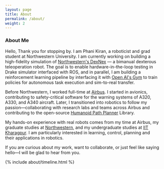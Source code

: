 ```yaml
---
layout: page
title: About
permalink: /about/
weight: 2
---
```


### About Me

Hello, Thank you for stopping by. I am Phani Kiran, a roboticist and grad student at Northwestern University. I am currently working on building a high-fidelity simulation of [Northwestern's DexNex](https://youtu.be/OH_BT9byn6I?si=6C8KaZV6tEBhxpcy) — a bimanual dexterous teleoperation robot. The goal is to enable hardware-in-the-loop testing in Drake simulator interfaced with ROS, and in parallel, I am building a reinforcement learning pipeline by interfacing it with [Open AI's Gym](https://github.com/openai/gym) to train policies for autonomous task execution and sim-to-real transfer.

Before Northwestern, I worked full-time at [Airbus](https://www.airbus.com/en). I started in avionics, contributing to safety-critical software for the warning systems of A320, A330, and A340 aircraft. Later, I transitioned into robotics to follow my passion—collaborating with research labs and teams across Airbus and contributing to the open-source [Humanoid Path Planner](https://humanoid-path-planner.github.io/hpp-doc/) Library.

My hands-on experience with real robots comes from my time at Airbus, my graduate studies at [Northwestern](https://www.northwestern.edu/), and my undergraduate studies at [IIT Kharagpur](https://www.iitkgp.ac.in/). I am particularly interested in learning, control, planning and their applications in robotics.

If you are curious about my work, want to collaborate, or just feel like saying hello—I will be glad to hear from you.


<div class="row">
{% include about/timeline.html %}
</div>